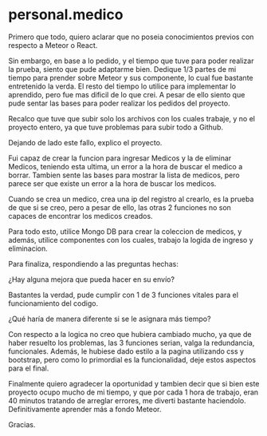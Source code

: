 # personal.medico

Primero que todo, quiero aclarar que no poseia conocimientos previos con respecto a Meteor o React.

Sin embargo, en base a lo pedido, y el tiempo que tuve para poder realizar la prueba, siento que pude adaptarme bien.
Dedique 1/3 partes de mi tiempo para prender sobre Meteor y sus componente, lo cual fue bastante entretenido la verda.
El resto del tiempo lo utilice para implementar lo aprendido, pero fue mas dificil de lo que crei. 
A pesar de ello siento que pude sentar las bases para poder realizar los pedidos del proyecto.

Recalco que tuve que subir solo los archivos con los cuales trabaje, y no el proyecto entero, ya que tuve problemas para subir todo a Github.

Dejando de lado este fallo, explico el proyecto.

Fui capaz de crear la funcion para ingresar Medicos y la de eliminar Medicos, teniendo esta ultima, un error a la hora de buscar el medico a borrar.
Tambien sente las bases para mostrar la lista de medicos, pero parece ser que existe un error a la hora de buscar los medicos.

Cuando se crea un medico, crea una ip del registro al crearlo, es la prueba de que si se creo, pero a pesar de ello, las otras 2 funciones no son capaces
de encontrar los medicos creados.

Para todo esto, utilice Mongo DB para crear la coleccion de medicos, y además, utilice componentes con los cuales, trabajo la logida de ingreso y eliminacion.

Para finaliza, respondiendo a las preguntas hechas:

¿Hay alguna mejora que pueda hacer en su envío?

Bastantes la verdad, pude cumplir con 1 de 3 funciones vitales para el funcionamiento del codigo.

¿Qué haría de manera diferente si se le asignara más tiempo?

Con respecto a la logica no creo que hubiera cambiado mucho, ya que de haber resuelto los problemas, las 3 funciones serian, valga la redundancia, funcionales.
Además, le hubiese dado estilo a la pagina utilizando css y bootstrap, pero como lo primordial es la funcionalidad, deje estos aspectos para el final.

Finalmente quiero agradecer la oportunidad y tambien decir que si bien este proyecto ocupo mucho de mi tiempo, y que por cada 1 hora de trabajo, eran 40 minutos
tratando de arreglar errores, me diverti bastante haciendolo. Definitivamente aprender más a fondo Meteor.

Gracias.

